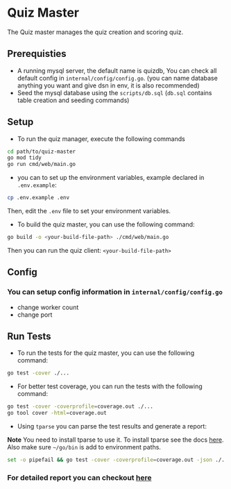 # Quiz Master

The Quiz master manages the quiz creation and scoring quiz.
## Prerequisties
- A running mysql server, the default name is quizdb, You can check all default config in `internal/config/config.go`. (you can name database anything you want and give dsn in env, it is also recommended)
- Seed the mysql database using the `scripts/db.sql` (`db.sql` contains table creation and seeding commands)

## Setup
- To run the quiz manager, execute the following commands
```bash
cd path/to/quiz-master
go mod tidy
go run cmd/web/main.go
```
-   you can to set up the environment variables, example declared in `.env.example`:
```bash
cp .env.example .env
```
Then, edit the `.env` file to set your environment variables.

- To build the quiz master, you can use the following command:
```bash
go build -o <your-build-file-path> ./cmd/web/main.go
```
Then you can run the quiz client: `<your-build-file-path>`

## Config
### You can setup config information in `internal/config/config.go`
- change worker count
- change port

## Run Tests

- To run the tests for the quiz master, you can use the following command:

```bash
go test -cover ./...
```

- For better test coverage, you can run the tests with the following command:

```bash
go test -cover -coverprofile=coverage.out ./...
go tool cover -html=coverage.out
```

- Using `tparse` you can parse the test results and generate a report:

**Note** You need to install tparse to use it. To install tparse see the docs [here](https://github.com/mfridman/tparse). Also make sure `~/go/bin` is add to environment paths.
```bash
set -o pipefail && go test -cover -coverprofile=coverage.out -json ./... | tparse -all
```

### For detailed report you can checkout [here](https://go-squad-5.github.io/quiz-master/#file0)

